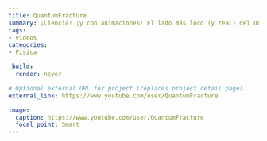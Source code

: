 ```yaml
---
title: QuantumFracture
summary: ¡Ciencia! ¡y con animaciones! El lado más loco (y real) del Universo.
tags:
- vídeos
categories: 
- Física

_build:
  render: never

# Optional external URL for project (replaces project detail page).
external_link: https://www.youtube.com/user/QuantumFracture

image:
  caption: https://www.youtube.com/user/QuantumFracture
  focal_point: Smart
---
```

